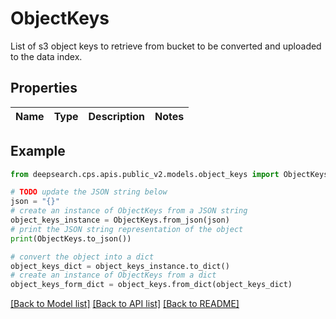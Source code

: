 # ObjectKeys

List of s3 object keys to retrieve from bucket to be converted and uploaded to the data index.

## Properties

Name | Type | Description | Notes
------------ | ------------- | ------------- | -------------

## Example

```python
from deepsearch.cps.apis.public_v2.models.object_keys import ObjectKeys

# TODO update the JSON string below
json = "{}"
# create an instance of ObjectKeys from a JSON string
object_keys_instance = ObjectKeys.from_json(json)
# print the JSON string representation of the object
print(ObjectKeys.to_json())

# convert the object into a dict
object_keys_dict = object_keys_instance.to_dict()
# create an instance of ObjectKeys from a dict
object_keys_form_dict = object_keys.from_dict(object_keys_dict)
```
[[Back to Model list]](../README.md#documentation-for-models) [[Back to API list]](../README.md#documentation-for-api-endpoints) [[Back to README]](../README.md)


